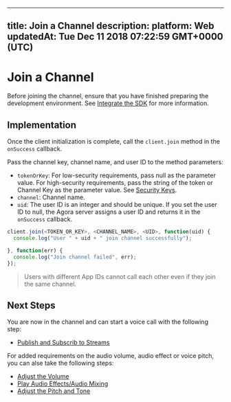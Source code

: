 
---
title: Join a Channel
description: 
platform: Web
updatedAt: Tue Dec 11 2018 07:22:59 GMT+0000 (UTC)
---
# Join a Channel
Before joining the channel, ensure that you have finished preparing the development environment. See [Integrate the SDK](../../en/Voice/web_prepare.md) for more information.

## Implementation

Once the client initialization is complete, call the  `client.join`  method in the `onSuccess` callback.

Pass the channel key, channel name, and user ID to the method parameters:

- `tokenOrKey`: For low-security requirements, pass null as the parameter value. For high-security requirements, pass the string of the token or Channel Key as the parameter value. See [Security Keys](../../en/Video/token.md).
- `channel`: Channel name.
- `uid`: The user ID is an integer and should be unique. If you set the user ID to null, the Agora server assigns a user ID and returns it in the  `onSuccess` callback.

```javascript
client.join(<TOKEN_OR_KEY>, <CHANNEL_NAME>, <UID>, function(uid) {
  console.log("User " + uid + " join channel successfully");

}, function(err) {
  console.log("Join channel failed", err);
});
```

> Users with different App IDs cannot call each other even if they join the same channel.

## Next Steps

You are now in the channel and can start a voice call with the following step:

- [Publish and Subscrib to Streams](../../en/Voice/publish_web_audio.md)

For added requirements on the audio volume, audio effect or voice pitch, you can alse take the following steps:

- [Adjust the Volume](../../en/Voice/volume_web.md)
- [Play Audio Effects/Audio Mixing](../../en/Voice/effect_mixing_web.md)
- [Adjust the Pitch and Tone](../../en/Voice/audio_profile_web.md)
